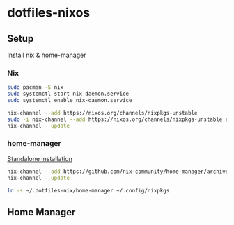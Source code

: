 # dotfiles-nixos

## Setup

Install nix & home-manager

### Nix

```bash
sudo pacman -S nix
sudo systemctl start nix-daemon.service
sudo systemctl enable nix-daemon.service

nix-channel --add https://nixos.org/channels/nixpkgs-unstable
sudo -i nix-channel --add https://nixos.org/channels/nixpkgs-unstable nixpkgs
nix-channel --update
```

### home-manager

[Standalone installation](https://nix-community.github.io/home-manager/index.html#sec-install-standalone)

```bash
nix-channel --add https://github.com/nix-community/home-manager/archive/master.tar.gz home-manager
nix-channel --update
```

```bash
ln -s ~/.dotfiles-nix/home-manager ~/.config/nixpkgs
```

## Home Manager
